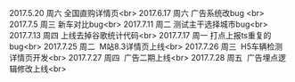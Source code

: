 2017.5.20  周六	 全国直购详情页\<br>
2017.6.17  周六	 广告系统改bug  \<br>
2017.7.5   周三   新车对比bug\<br>
2017.7.11  周二   测试主干选择城市bug\<br>
2017.7.13  周四   上线去掉谷歌统计代码\<br>
2017.7.17  周一   打点上报ts重复的bug\<br>
2017.7.25 周二  M站8.3详情页上线\<br>
2017.7.26 周三  H5车辆检测详情页开发\<br>
2017.7.27 周四  广告二期上线\<br>
2017.7.28 周五  广告埋点逻辑修改上线\<br>
